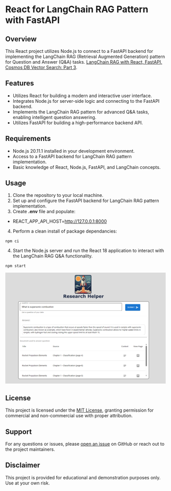 # React for LangChain RAG Pattern with FastAPI

## Overview
This React project utilizes Node.js  to connect to a FastAPI backend for implementing the LangChain RAG (Retrieval Augmented Generation) pattern for Question and Answer (Q&A) tasks. [LangChain RAG with React, FastAPI, Cosmos DB Vector Search: Part 3](https://stochasticcoder.com/2024/03/06/langchain-rag-with-react-fastapi-cosmos-db-vectors-part-3/).

## Features
- Utilizes React for building a modern and interactive user interface.
- Integrates Node.js for server-side logic and connecting to the FastAPI backend.
- Implements the LangChain RAG pattern for advanced Q&A tasks, enabling intelligent question answering.
- Utilizes FastAPI for building a high-performance backend API.

## Requirements
- Node.js 20.11.1 installed in your development environment.
- Access to a FastAPI backend for LangChain RAG pattern implementation.
- Basic knowledge of React, Node.js, FastAPI, and LangChain concepts.

## Usage
1. Clone the repository to your local machine.
2. Set up and configure the FastAPI backend for LangChain RAG pattern implementation.
3. Create **.env** file and populate:
- REACT_APP_API_HOST=http://127.0.0.1:8000
4. Perform a clean install of package dependancies:
```
npm ci
```
4. Start the Node.js server and run the React 18 application to interact with the LangChain RAG Q&A functionality.
```
npm start
```

![research helper screenshot](../images/research_helper_screenshot1.PNG)

## License
This project is licensed under the [MIT License](../MIT.md), granting permission for commercial and non-commercial use with proper attribution.

## Support
For any questions or issues, please [open an issue](https://github.com/jonathanscholtes/LangChain-RAG-Pattern-with-React-FastAPI-and-Cosmos-DB-Vector-Store/issues) on GitHub or reach out to the project maintainers.

## Disclaimer
This project is provided for educational and demonstration purposes only. Use at your own risk.
